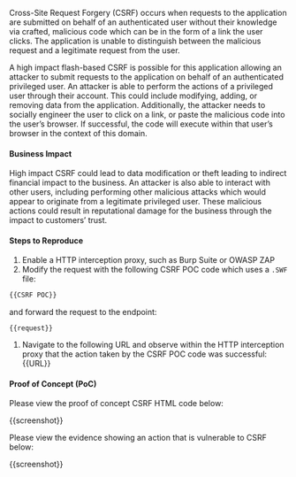 Cross-Site Request Forgery (CSRF) occurs when requests to the application are submitted on behalf of an authenticated user without their knowledge via crafted, malicious code which can be in the form of a link the user clicks. The application is unable to distinguish between the malicious request and a legitimate request from the user.

A high impact flash-based CSRF is possible for this application allowing an attacker to submit requests to the application on behalf of an authenticated privileged user. An attacker is able to perform the actions of a privileged user through their account. This could include modifying, adding, or removing data from the application. Additionally, the attacker needs to socially engineer the user to click on a link, or paste the malicious code into the user’s browser. If successful, the code will execute within that user’s browser in the context of this domain.

#### Business Impact

High impact CSRF could lead to data modification or theft leading to indirect financial impact to the business. An attacker is also able to interact with other users, including performing other malicious attacks which would appear to originate from a legitimate privileged user. These malicious actions could result in reputational damage for the business through the impact to customers’ trust.

#### Steps to Reproduce

1. Enable a HTTP interception proxy, such as Burp Suite or OWASP ZAP
1. Modify the request with the following CSRF POC code which uses a `.SWF` file:

```HTML
{{CSRF POC}}
```

 and forward the request to the endpoint:

```HTTP
{{request}}
```

1. Navigate to the following URL and observe within the HTTP interception proxy that the action taken by the CSRF POC code was successful: {{URL}}

#### Proof of Concept (PoC)

Please view the proof of concept CSRF HTML code below:

{{screenshot}}

Please view the evidence showing an action that is vulnerable to CSRF below:

{{screenshot}}
